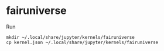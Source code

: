 # fairuniverse

Run 

```
mkdir ~/.local/share/jupyter/kernels/fairuniverse
cp kernel.json ~/.local/share/jupyter/kernels/fairuniverse
```